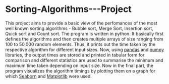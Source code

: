 # Sorting-Algorithms---Project
This project aims to provide a basic view of the perfomances of the most well known sorting algorithms - Bubble sort, Merge Sort, Insertion sort, Quick sort and Count sort. The program is written in python. 
It basically first defines the algorithms and then creates multiple arrays of size ranging from 100 to 50,000 random elements. Thus, it prints out the time taken by the respective algorithm for different input sizes. Now, using [pandas](https://pandas.pydata.org/) and [numpy](https://numpy.org/) libraries, the output times are stored and printed in tabular form for comparison and different statistics are used to summarise the minimum and maximum time taken depending on input size. 
Now in the final part, the program visualizes the algorithm timings by plotting them on a graph for which [Seaborn](https://seaborn.pydata.org/) and [Matplotlib](https://matplotlib.org/) were used. 
